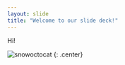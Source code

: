 ```yaml
---
layout: slide
title: "Welcome to our slide deck!"
---
```


Hi!

![snowoctocat](https://octodex.github.com/images/snowoctocat.png)
{: .center}
